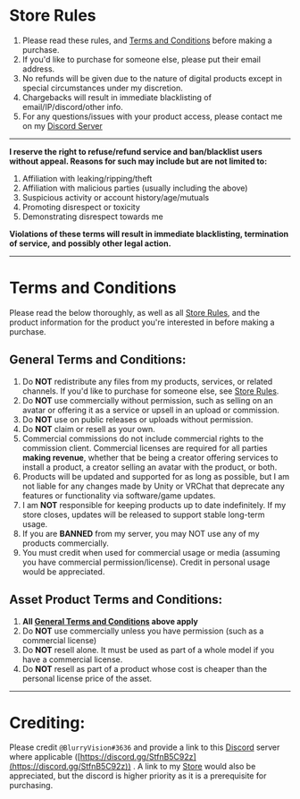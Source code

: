# Store Rules

1. Please read these rules, and [Terms and Conditions](https://github.com/blurryvision/Resources/blob/main/Terms%20and%20Conditions.md#terms-and-conditions) before making a purchase.
2. If you'd like to purchase for someone else, please put their email address.
3. No refunds will be given due to the nature of digital products except in special circumstances under my discretion.
4. Chargebacks will result in immediate blacklisting of email/IP/discord/other info.
5. For any questions/issues with your product access, please contact me on my [Discord Server](https://discord.gg/StfnB5C92z)

---

**I reserve the right to refuse/refund service and ban/blacklist users without appeal. Reasons for such may include but are not limited to:**
1. Affiliation with leaking/ripping/theft
2. Affiliation with malicious parties (usually including the above)
3. Suspicious activity or account history/age/mutuals
4. Promoting disrespect or toxicity
5. Demonstrating disrespect towards me

**Violations of these terms will result in immediate blacklisting, termination of service, and possibly other legal action.**

---

# Terms and Conditions

Please read the below thoroughly, as well as all [Store Rules](https://github.com/blurryvision/Resources/blob/main/Terms%20and%20Conditions.md#store-rules), and the product information for the product you're interested in before making a purchase.

## General Terms and Conditions:
1. Do **NOT** redistribute any files from my products, services, or related channels. If you'd like to purchase for someone else, see [Store Rules](https://github.com/blurryvision/Resources/blob/main/Terms%20and%20Conditions.md#store-rules).
2. Do **NOT** use commercially without permission, such as selling on an avatar or offering it as a service or upsell in an upload or commission.
3. Do **NOT** use on public releases or uploads without permission.
4. Do **NOT** claim or resell as your own.
5. Commercial commissions do not include commercial rights to the commission client. Commercial licenses are required for all parties **making revenue**, whether that be being a creator offering services to install a product, a creator selling an avatar with the product, or both.
6. Products will be updated and supported for as long as possible, but I am not liable for any changes made by Unity or VRChat that deprecate any features or functionality via software/game updates.
7. I am **NOT** responsible for keeping products up to date indefinitely. If my store closes, updates will be released to support stable long-term usage.
8. If you are **BANNED** from my server, you may NOT use any of my products commercially.
9. You must credit when used for commercial usage or media (assuming you have commercial permission/license). Credit in personal usage would be appreciated.

## Asset Product Terms and Conditions:
1. **All [General Terms and Conditions](https://github.com/blurryvision/Resources/blob/main/Terms%20and%20Conditions.md#general-terms-and-conditions) above apply**
2. Do **NOT** use commercially unless you have permission (such as a commercial license)
3. Do **NOT** resell alone. It must be used as part of a whole model if you have a commercial license.
4. Do **NOT** resell as part of a product whose cost is cheaper than the personal license price of the asset.

---

# Crediting:
Please credit `@BlurryVision#3636` and provide a link to this [Discord](https://discord.gg/StfnB5C92z) server where applicable ([https://discord.gg/StfnB5C92z](https://discord.gg/StfnB5C92z)) . A link to my [Store](https://www.blurry.shop/) would also be appreciated, but the discord is higher priority as it is a prerequisite for purchasing.
